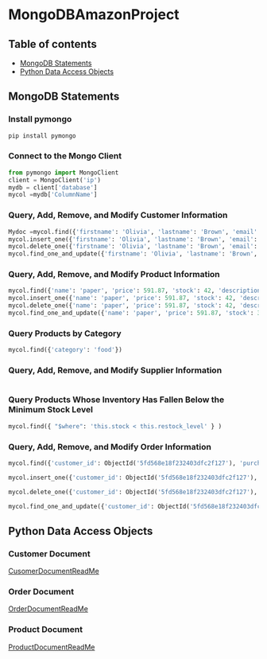 # MongoDBAmazonProject



## Table of contents
* [MongoDB Statements](#MongoDB-Statements)
* [Python Data Access Objects](#Python-Data-Access-Objects)





## MongoDB Statements
### Install pymongo 
```bash
pip install pymongo
```
### Connect to the Mongo Client
```python
from pymongo import MongoClient
client = MongoClient('ip')
mydb = client['database']
mycol =mydb['ColumnName']
```
### Query, Add, Remove, and Modify Customer Information
```python
Mydoc =mycol.find({'firstname': 'Olivia', 'lastname': 'Brown', 'email': '526@aol.com'})
mycol.insert_one({'firstname': 'Olivia', 'lastname': 'Brown', 'email': '526@aol.com'})
mycol.delete_one({'firstname': 'Olivia', 'lastname': 'Brown', 'email': '526@aol.com'})
mycol.find_one_and_update({'firstname': 'Olivia', 'lastname': 'Brown', 'email': '526@aol.com'},{“$set”:{‘firstname’:’john’},upsert=True)
```
### Query, Add, Remove, and Modify Product Information
```python
mycol.find({'name': 'paper', 'price': 591.87, 'stock': 42, 'description': 'generic description 1', 'restock_level': 3, 'category': 'food', 'sale_flag': True})
mycol.insert_one({'name': 'paper', 'price': 591.87, 'stock': 42, 'description': 'generic description 1', 'restock_level': 3, 'category': 'food', 'sale_flag': True})
mycol.delete_one({'name': 'paper', 'price': 591.87, 'stock': 42, 'description': 'generic description 1', 'restock_level': 3, 'category': 'food', 'sale_flag': True})
mycol.find_one_and_update({'name': 'paper', 'price': 591.87, 'stock': 30, 'description': 'generic description 1', 'restock_level': 3, 'category': 'food', 'sale_flag': True})
```
### Query Products by Category
```python
mycol.find({'category': 'food'})
```
### Query, Add, Remove, and Modify Supplier Information
```python

```
### Query Products Whose Inventory Has Fallen Below the Minimum Stock Level
```python
mycol.find({ "$where": 'this.stock < this.restock_level' } )
```
### Query, Add, Remove, and Modify Order Information
```python
mycol.find({'customer_id': ObjectId('5fd568e18f232403dfc2f127'), 'purchasedate': '2020-12-12T20:05:37.315430', 'city': 'freehold', 'state': 'FL', 'address': '94 cuba way', 'zipcode': 82, 'orderItems': [{'product_id': ObjectId('5fd568d9b25a47377d8edcf9'), 'quantity': 18}, {'product_id': ObjectId('5fd568d9b25a47377d8edcf7'), 'quantity': 19}, {'product_id': ObjectId('5fd568d9b25a47377d8edcf9'), 'quantity': 8}, {'product_id': ObjectId('5fd568d9b25a47377d8edd04'), 'quantity': 10}, {'product_id': ObjectId('5fd568d9b25a47377d8edcfe'), 'quantity': 7}, {'product_id': ObjectId('5fd568d9b25a47377d8edcff'), 'quantity': 8}, {'product_id': ObjectId('5fd568d9b25a47377d8edcf9'), 'quantity': 15}, {'product_id': ObjectId('5fd568d9b25a47377d8edcf9'), 'quantity': 19}, {'product_id': ObjectId('5fd568d9b25a47377d8edcff'), 'quantity': 13}]})

mycol.insert_one({'customer_id': ObjectId('5fd568e18f232403dfc2f127'), 'purchasedate': '2020-12-12T20:05:37.315430', 'city': 'freehold', 'state': 'FL', 'address': '94 cuba way', 'zipcode': 82, 'orderItems': [{'product_id': ObjectId('5fd568d9b25a47377d8edcf9'), 'quantity': 18}, {'product_id': ObjectId('5fd568d9b25a47377d8edcf7'), 'quantity': 19}, {'product_id': ObjectId('5fd568d9b25a47377d8edcf9'), 'quantity': 8}, {'product_id': ObjectId('5fd568d9b25a47377d8edd04'), 'quantity': 10}, {'product_id': ObjectId('5fd568d9b25a47377d8edcfe'), 'quantity': 7}, {'product_id': ObjectId('5fd568d9b25a47377d8edcff'), 'quantity': 8}, {'product_id': ObjectId('5fd568d9b25a47377d8edcf9'), 'quantity': 15}, {'product_id': ObjectId('5fd568d9b25a47377d8edcf9'), 'quantity': 19}, {'product_id': ObjectId('5fd568d9b25a47377d8edcff'), 'quantity': 13}]})

mycol.delete_one({'customer_id': ObjectId('5fd568e18f232403dfc2f127'), 'purchasedate': '2020-12-12T20:05:37.315430', 'city': 'freehold', 'state': 'FL', 'address': '94 cuba way', 'zipcode': 82, 'orderItems': [{'product_id': ObjectId('5fd568d9b25a47377d8edcf9'), 'quantity': 18}, {'product_id': ObjectId('5fd568d9b25a47377d8edcf7'), 'quantity': 19}, {'product_id': ObjectId('5fd568d9b25a47377d8edcf9'), 'quantity': 8}, {'product_id': ObjectId('5fd568d9b25a47377d8edd04'), 'quantity': 10}, {'product_id': ObjectId('5fd568d9b25a47377d8edcfe'), 'quantity': 7}, {'product_id': ObjectId('5fd568d9b25a47377d8edcff'), 'quantity': 8}, {'product_id': ObjectId('5fd568d9b25a47377d8edcf9'), 'quantity': 15}, {'product_id': ObjectId('5fd568d9b25a47377d8edcf9'), 'quantity': 19}, {'product_id': ObjectId('5fd568d9b25a47377d8edcff'), 'quantity': 13}]})

mycol.find_one_and_update({'customer_id': ObjectId('5fd568e18f232403dfc2f127'), 'purchasedate': '2020-12-12T20:05:37.315430', 'city': 'freehold', 'state': 'NJ', 'address': '94 cuba way', 'zipcode': 82, 'orderItems': [{'product_id': ObjectId('5fd568d9b25a47377d8edcf9'), 'quantity': 18}, {'product_id': ObjectId('5fd568d9b25a47377d8edcf7'), 'quantity': 19}, {'product_id': ObjectId('5fd568d9b25a47377d8edcf9'), 'quantity': 8}, {'product_id': ObjectId('5fd568d9b25a47377d8edd04'), 'quantity': 10}, {'product_id': ObjectId('5fd568d9b25a47377d8edcfe'), 'quantity': 7}, {'product_id': ObjectId('5fd568d9b25a47377d8edcff'), 'quantity': 8}, {'product_id': ObjectId('5fd568d9b25a47377d8edcf9'), 'quantity': 15}, {'product_id': ObjectId('5fd568d9b25a47377d8edcf9'), 'quantity': 19}, {'product_id': ObjectId('5fd568d9b25a47377d8edcff'), 'quantity': 13}]})
```

## Python Data Access Objects
### Customer Document
[CusomerDocumentReadMe](https://github.com/Dylanshapiro/MongoDBAmazonProject/blob/master/src/CustomerDocument.txt.md)                                                             
### Order Document
[OrderDocumentReadMe](https://github.com/Dylanshapiro/MongoDBAmazonProject/blob/master/src/OrderDocument.txt.md)                                                                  
### Product Document
[ProductDocumentReadMe](https://github.com/Dylanshapiro/MongoDBAmazonProject/blob/master/src/ProductDocument.txt.md)                                                                    
